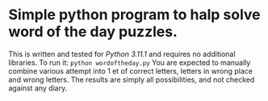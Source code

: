 # Simple python program to halp solve word of the day puzzles.
This is written and tested for *Python 3.11.1* and requires no additional libraries.
To run it: `python wordoftheday.py`
You are expected to manually combine various attempt into 1 et of correct letters, letters in wrong place and wrong letters. The results are simply all possibilities, and not checked against any diary.

